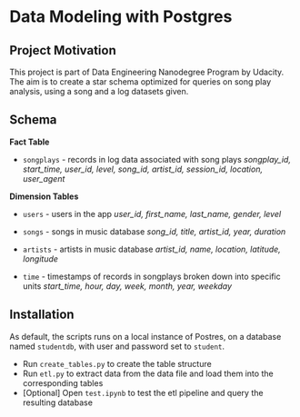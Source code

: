 # Data Modeling with Postgres


## Project Motivation
This project is part of Data Engineering Nanodegree Program by Udacity.
The aim is to create a star schema optimized for queries on song play analysis, using a song and a log datasets given.

## Schema
__Fact Table__
- `songplays` - records in log data associated with song plays
    _songplay_id, start_time, user_id, level, song_id, artist_id, session_id, location, user_agent_

__Dimension Tables__
- `users` - users in the app
    _user_id, first_name, last_name, gender, level_
    
- `songs` - songs in music database
_song_id, title, artist_id, year, duration_

- `artists` - artists in music database
    _artist_id, name, location, latitude, longitude_

- `time` - timestamps of records in songplays broken down into specific units
    _start_time, hour, day, week, month, year, weekday_

## Installation
As default, the scripts runs on a local instance of Postres, on a database named `studentdb`, with user and password set to `student`.
-  Run `create_tables.py` to create the table structure
-  Run `etl.py` to extract data from the data file and load them into the corresponding tables
-  [Optional] Open `test.ipynb` to test the etl pipeline and query the resulting database


